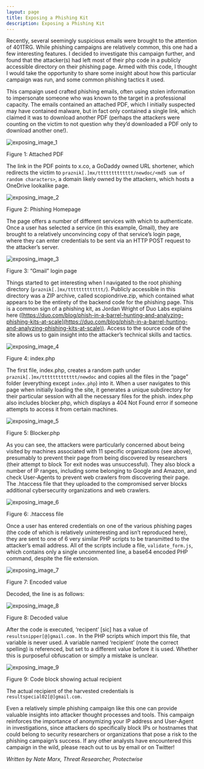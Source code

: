 ```yaml
---
layout: page
title: Exposing a Phishing Kit
description: Exposing a Phishing Kit
---
```


Recently, several seemingly suspicious emails were brought to the attention of 401TRG. While phishing campaigns are relatively common, this one had a few interesting features. I decided to investigate this campaign further, and found that the attacker(s) had left most of their php code in a publicly accessible directory on their phishing page. Armed with this code, I thought I would take the opportunity to share some insight about how this particular campaign was run, and some common phishing tactics it used. 

This campaign used crafted phishing emails, often using stolen information to impersonate someone who was known to the target in a professional capacity. The emails contained an attached PDF, which I initially suspected may have contained malware, but in fact only contained a single link, which claimed it was to download another PDF (perhaps the attackers were counting on the victim to not question why they’d downloaded a PDF only to download another one!). 

![exposing_image_1](images/exposing_image_1.png)
  
Figure 1: Attached PDF

The link in the PDF points to x.co, a GoDaddy owned URL shortener, which redirects the victim to `praznik[.]mx/ttttttttttttt/newdoc/<md5 sum of random characters>`, a domain likely owned by the attackers, which hosts a OneDrive lookalike page. 

![exposing_image_2](images/exposing_image_2.png)

Figure 2: Phishing Homepage 

The page offers a number of different services with which to authenticate. Once a user has selected a service (in this example, Gmail), they are brought to a relatively unconvincing copy of that service’s login page, where they can enter credentials to be sent via an HTTP POST request to the attacker’s server. 

![exposing_image_3](images/exposing_image_3.png)

Figure 3: “Gmail” login page

Things started to get interesting when I navigated to the root phishing directory (`praznik[.]mx/ttttttttttttt/`). Publicly accessible in this directory was a ZIP archive, called scopiondrive.zip, which contained what appears to be the entirety of the backend code for the phishing page. This is a common sign of a phishing kit, as Jordan Wright of Duo Labs explains here ([https://duo.com/blog/phish-in-a-barrel-hunting-and-analyzing-phishing-kits-at-scale](https://duo.com/blog/phish-in-a-barrel-hunting-and-analyzing-phishing-kits-at-scale)). Access to the source code of the site allows us to gain insight into the attacker’s technical skills and tactics. 

![exposing_image_4](images/exposing_image_4.png)

Figure 4: index.php

The first file, index.php, creates a random path under `praznik[.]mx/ttttttttttttt/newdoc` and copies all the files in the “page” folder (everything except `index.php`) into it. When a user navigates to this page when initially loading the site, it generates a unique subdirectory for their particular session with all the necessary files for the phish. index.php also includes blocker.php, which displays a 404 Not Found error if someone attempts to access it from certain machines. 

![exposing_image_5](images/exposing_image_5.png)

Figure 5: Blocker.php

As you can see, the attackers were particularly concerned about being visited by machines associated with 11 specific organizations (see above), presumably to prevent their page from being discovered by researchers (their attempt to block Tor exit nodes was unsuccessful). They also block a number of IP ranges, including some belonging to Google and Amazon, and check User-Agents to prevent web crawlers from discovering their page. The .htaccess file that they uploaded to the compromised server blocks additional cybersecurity organizations and web crawlers.

![exposing_image_6](images/exposing_image_6.png)

Figure 6: .htaccess file

Once a user has entered credentials on one of the various phishing pages (the code of which is relatively uninteresting and isn’t reproduced here), they are sent to one of 6 very similar PHP scripts to be transmitted to the attacker’s email address. All of the scripts include a file, `validate_form.js`, which contains only a single uncommented line, a base64 encoded PHP command, despite the file extension.

![exposing_image_7](images/exposing_image_7.png)

Figure 7: Encoded value

Decoded, the line is as follows: 
  
![exposing_image_8](images/exposing_image_8.png)

Figure 8: Decoded value
  
After the code is executed, ‘recipent’ [sic] has a value of `resultsnipper[@]gmail.com.` In the PHP scripts which import this file, that variable is never used. A variable named ‘recipient’ (note the correct spelling) is referenced, but set to a different value before it is used. Whether this is purposeful obfuscation or simply a mistake is unclear.

![exposing_image_9](images/exposing_image_9.png)

Figure 9: Code block showing actual recipient

The actual recipient of the harvested credentials is `resultspecial02[@]gmail.com.` 

Even a relatively simple phishing campaign like this one can provide valuable insights into attacker thought processes and tools. This campaign reinforces the importance of anonymizing your IP address and User-Agent in investigations, since attackers do specifically block IPs or hostnames that could belong to security researchers or organizations that pose a risk to the phishing campaign’s success. If any other analysts have encountered this campaign in the wild, please reach out to us by email or on Twitter! 

*Written by Nate Marx, Threat Researcher, Protectwise*
